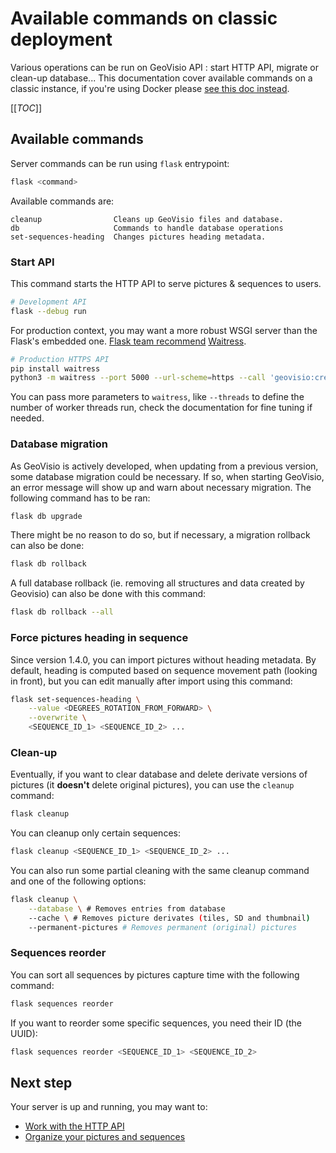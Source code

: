 # Available commands on classic deployment

Various operations can be run on GeoVisio API : start HTTP API, migrate or clean-up database... This documentation cover available commands on a classic instance, if you're using Docker please [see this doc instead](./14_Running_Docker.md).

[[_TOC_]]

## Available commands

Server commands can be run using `flask` entrypoint:

```bash
flask <command>
```

Available commands are:

```
cleanup                Cleans up GeoVisio files and database.
db                     Commands to handle database operations
set-sequences-heading  Changes pictures heading metadata.
```

### Start API

This command starts the HTTP API to serve pictures & sequences to users.

```bash
# Development API
flask --debug run
```

For production context, you may want a more robust WSGI server than the Flask's embedded one. [Flask team recommend](https://flask.palletsprojects.com/en/2.3.x/deploying/waitress/) [Waitress](https://docs.pylonsproject.org/projects/waitress/en/stable/).

```bash
# Production HTTPS API
pip install waitress
python3 -m waitress --port 5000 --url-scheme=https --call 'geovisio:create_app'
```

You can pass more parameters to `waitress`, like `--threads` to define the number of worker threads run, check the documentation for fine tuning if needed.

### Database migration

As GeoVisio is actively developed, when updating from a previous version, some database migration could be necessary. If so, when starting GeoVisio, an error message will show up and warn about necessary migration. The following command has to be ran:

```bash
flask db upgrade
```

There might be no reason to do so, but if necessary, a migration rollback can also be done:

```bash
flask db rollback
```

A full database rollback (ie. removing all structures and data created by Geovisio) can also be done with this command:

```bash
flask db rollback --all
```

### Force pictures heading in sequence

Since version 1.4.0, you can import pictures without heading metadata. By default, heading is computed based on sequence movement path (looking in front), but you can edit manually after import using this command:

```bash
flask set-sequences-heading \
	--value <DEGREES_ROTATION_FROM_FORWARD> \
	--overwrite \
	<SEQUENCE_ID_1> <SEQUENCE_ID_2> ...
```

### Clean-up

Eventually, if you want to clear database and delete derivate versions of pictures (it __doesn't__ delete original pictures), you can use the `cleanup` command:

```bash
flask cleanup
```

You can cleanup only certain sequences:

```bash
flask cleanup <SEQUENCE_ID_1> <SEQUENCE_ID_2> ...
```

You can also run some partial cleaning with the same cleanup command and one of the following options:

```bash
flask cleanup \
    --database \ # Removes entries from database
    --cache \ # Removes picture derivates (tiles, SD and thumbnail)
    --permanent-pictures # Removes permanent (original) pictures
```

### Sequences reorder

You can sort all sequences by pictures capture time with the following command:

```bash
flask sequences reorder
```

If you want to reorder some specific sequences, you need their ID (the UUID):

```bash
flask sequences reorder <SEQUENCE_ID_1> <SEQUENCE_ID_2>
```

## Next step

Your server is up and running, you may want to:
- [Work with the HTTP API](./16_Using_API.md)
- [Organize your pictures and sequences](./15_Pictures_requirements.md)
